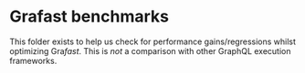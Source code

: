 # Grafast benchmarks

This folder exists to help us check for performance gains/regressions whilst
optimizing Gra*fast*. This is _not_ a comparison with other GraphQL execution
frameworks.
